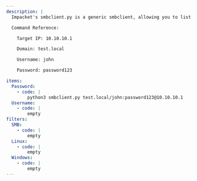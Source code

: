 ```yaml
---
description: |
  Impacket's smbclient.py is a generic smbclient, allowing you to list shares and files, rename, upload and download files and create and delete directories.

  Command Reference:

  	Target IP: 10.10.10.1

  	Domain: test.local

  	Username: john

  	Password: password123

items:
  Password:
    - code: |
        python3 smbclient.py test.local/john:password123@10.10.10.1
  Username:
    - code: |
        empty
filters:
  SMB:
    - code: |
        empty
  Linux:
    - code: |
        empty
  Windows:
    - code: |
        empty
---
```

